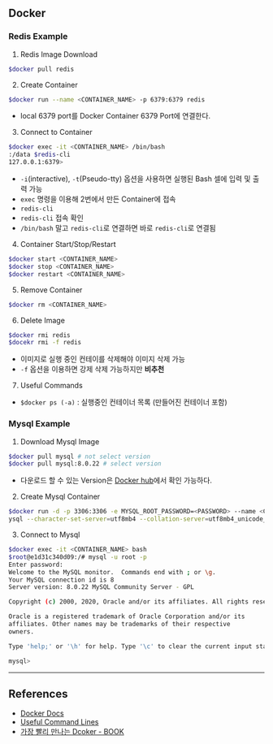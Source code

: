 ## Docker 

### Redis Example
1. Redis Image Download
```bash
$docker pull redis
```

2. Create Container
```bash
$docker run --name <CONTAINER_NAME> -p 6379:6379 redis
```
- local 6379 port를 Docker Container 6379 Port에 연결한다.



3. Connect to Container
```bash
$docker exec -it <CONTAINER_NAME> /bin/bash
:/data $redis-cli
127.0.0.1:6379>
```
- `-i`(interactive), `-t`(Pseudo-tty) 옵션을 사용하면 실행된 Bash 셀에 입력 및 출력 가능
- `exec` 명령을 이용해 2번에서 만든 Container에 접속
- `redis-cli`
- `redis-cli` 접속 확인
- `/bin/bash` 말고 `redis-cli`로 연결하면 바로 `redis-cli`로 연결됨

4. Container Start/Stop/Restart
```bash
$docker start <CONTAINER_NAME>
$docker stop <CONTAINER_NAME>
$docker restart <CONTAINER_NAME>
```

5. Remove Container
```bash
$docker rm <CONTAINER_NAME>
```

6. Delete Image
```bash
$docker rmi redis
$docekr rmi -f redis
```
- 이미지로 실행 중인 컨테이를 삭제해야 이미지 삭제 가능
- `-f` 옵션을 이용하면 강제 삭제 가능하지만 **비추천**


7. Useful Commands
- `$docker ps (-a)` : 실행중인 컨테이너 목록 (만들어진 컨테이너 포함)



### Mysql Example

1. Download Mysql Image
```bash
$docker pull mysql # not select version
$docker pull mysql:8.0.22 # select version
```
- 다운로드 할 수 있는 Version은 [Docker hub](https://hub.docker.com/_/mysql/?tab=tags)에서 확인 가능하다.


2. Create Mysql Container

```bash
$docker run -d -p 3306:3306 -e MYSQL_ROOT_PASSWORD=<PASSWORD> --name <CONTAINER_NAME> m
ysql --character-set-server=utf8mb4 --collation-server=utf8mb4_unicode_ci
```

3. Connect to Mysql
```bash
$docker exec -it <CONTAINER_NAME> bash
$root@e1d31c340d09:/# mysql -u root -p
Enter password:
Welcome to the MySQL monitor.  Commands end with ; or \g.
Your MySQL connection id is 8
Server version: 8.0.22 MySQL Community Server - GPL

Copyright (c) 2000, 2020, Oracle and/or its affiliates. All rights reserved.

Oracle is a registered trademark of Oracle Corporation and/or its
affiliates. Other names may be trademarks of their respective
owners.

Type 'help;' or '\h' for help. Type '\c' to clear the current input statement.

mysql>
```

---
## References
- [Docker Docs](https://docs.docker.com/)
- [Useful Command Lines](https://www.daleseo.com/docker-containers/)
- [가장 빨리 만나는 Dcoker - BOOK](http://pyrasis.com/docker.html)
